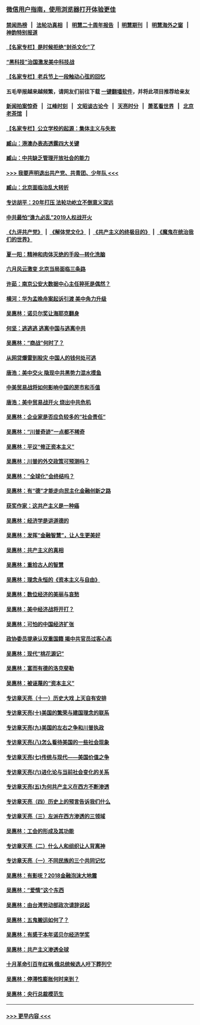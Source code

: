 ### [微信用户指南，使用浏览器打开体验更佳](https://github.com/gfw-breaker/banned-news1/blob/master/indexes/wechat-guide.md?t=0)
#### [禁闻热榜](热点新闻.md?t=0)  &nbsp;&nbsp;|&nbsp;&nbsp; [法轮功真相](https://github.com/gfw-breaker/truth/blob/master/README.md?t=0) &nbsp;&nbsp;|&nbsp;&nbsp; [明慧二十周年报告](https://github.com/gfw-breaker/mh-reports/blob/master/README.md?t=0) &nbsp;&nbsp;|&nbsp;&nbsp;[明慧期刊](https://github.com/gfw-breaker/mh-qikan) &nbsp;&nbsp;|&nbsp;&nbsp; [明慧海外之窗](https://github.com/gfw-breaker/mh-news/blob/master/README.md?t=0) &nbsp;&nbsp;|&nbsp;&nbsp; [神韵特别报道](https://github.com/gfw-breaker/mh-news/blob/master/shenyun.md?t=0)
#### [【名家专栏】是时候拒绝“封杀文化”了](../pages/nsc423/n11814093.md?t=02102155) 
#### [“黑科技”治国激发美中科技战](../pages/nsc423/n11638056.md?t=02102155) 
#### [【名家专栏】老兵节上一段触动心弦的回忆](../pages/nsc423/n11646016.md?t=02102155) 
#### 五毛举报越来越频繁，请网友们前往下载 [一键翻墙软件](https://github.com/gfw-breaker/ssr-accounts)，并将此项目推荐给亲友
#### [新闻拍案惊奇](https://github.com/gfw-breaker/banned-news1/blob/master/pages/link4.md) &nbsp;&nbsp;|&nbsp;&nbsp; [江峰时刻](https://github.com/gfw-breaker/banned-news1/blob/master/pages/link4.md) &nbsp;&nbsp;|&nbsp;&nbsp; [文昭谈古论今](https://github.com/gfw-breaker/banned-news1/blob/master/pages/link4.md) &nbsp;&nbsp;|&nbsp;&nbsp; [天亮时分](https://github.com/gfw-breaker/banned-news1/blob/master/pages/link4.md) &nbsp;&nbsp;|&nbsp;&nbsp; [萧茗看世界](https://github.com/gfw-breaker/banned-news1/blob/master/pages/link4.md) &nbsp;&nbsp;|&nbsp;&nbsp; [北京老茶馆](https://github.com/gfw-breaker/banned-news1/blob/master/pages/link4.md) &nbsp;&nbsp;|&nbsp;&nbsp; 
#### [【名家专栏】公立学校的起源：集体主义与失败](../pages/nsc423/n11601833.md?t=02102155) 
#### [臧山：港澳办表态透露四大关键](../pages/nsc423/n11421628.md?t=02102155) 
#### [臧山：中共缺乏管理开放社会的能力](../pages/nsc423/n11407457.md?t=02102155) 
#### [>>> 我要声明退出共产党、共青团、少年队 <<<](https://github.com/begood0513/goodnews/blob/master/quit/letter.md) 
#### [臧山：北京面临治乱大转折](../pages/nsc423/n11406895.md?t=02102155) 
#### [专访胡平：20年打压 法轮功屹立不倒意义深远](../pages/nsc423/n11398800.md?t=02102155) 
#### [中共最怕“逢九必乱”2019人权战开火](../pages/nsc423/n11385248.md?t=02102155) 
#### [《九评共产党》](https://github.com/begood0513/9ping.md/blob/master/README.md) &nbsp;|&nbsp; [《解体党文化》](../../../../jtdwh.md/blob/master/README.md)  &nbsp;|&nbsp; [《共产主义的终极目的》](../../../../gczydzjmd.md/blob/master/README.md) &nbsp;|&nbsp; [《魔鬼在统治我们的世界》](../../../../mgztzwmdsj.md/blob/master/README.md) 
#### [夏一阳：精神和肉体灭绝的手段—转化洗脑](../pages/nsc423/n11368250.md?t=02102155) 
#### [六月风云激变 北京当局面临三条路](../pages/nsc423/n11313668.md?t=02102155) 
#### [许茹：南京公安大数据中心主任猝死是偶然？](../pages/nsc423/n11064744.md?t=02102155) 
#### [横河：华为孟晚舟案起诉引渡 美中角力升级](../pages/nsc423/n11027230.md?t=02102155) 
#### [吴惠林：诺贝尔奖让海耶克翻身](../pages/nsc423/n10890049.md?t=02102155) 
#### [何坚：逃逃逃 逃离中国与逃离中共](../pages/nsc423/n10592891.md?t=02102155) 
#### [吴惠林：“商战”何时了？](../pages/nsc423/n10573558.md?t=02102155) 
#### [从网贷爆雷到股灾 中国人的钱何处可逃](../pages/nsc423/n10572800.md?t=02102155) 
#### [唐浩：美中交火 隐现中共黑势力混水摸鱼](../pages/nsc423/n10544040.md?t=02102155) 
#### [中美贸易战将如何影响中国的房市和币值](../pages/nsc423/n10543697.md?t=02102155) 
#### [唐浩：美中贸易战开火 烧出中共危机](../pages/nsc423/n10540126.md?t=02102155) 
#### [吴惠林：企业家是否应负较多的“社会责任”](../pages/nsc423/n10535022.md?t=02102155) 
#### [吴惠林：“川普奇迹”一点都不稀奇](../pages/nsc423/n10512808.md?t=02102155) 
#### [吴惠林：平议“修正资本主义”](../pages/nsc423/n10495724.md?t=02102155) 
#### [吴惠林：川普的外交政策可预测吗？](../pages/nsc423/n10462387.md?t=02102155) 
#### [吴惠林：“全球化”会终结吗？](../pages/nsc423/n10452838.md?t=02102155) 
#### [吴惠林：有“德”才能走向民主化金融创新之路](../pages/nsc423/n10432292.md?t=02102155) 
#### [获奖作家：这共产主义是一种癌](../pages/nsc423/n10431541.md?t=02102155) 
#### [吴惠林：经济学是讲道德的](../pages/nsc423/n10398014.md?t=02102155) 
#### [吴惠林：发挥“金融智慧”，让人生更美好](../pages/nsc423/n10375019.md?t=02102155) 
#### [吴惠林：共产主义的真相](../pages/nsc423/n10351394.md?t=02102155) 
#### [吴惠林：重拾古人的智慧](../pages/nsc423/n10337691.md?t=02102155) 
#### [吴惠林：理念永恒的《资本主义与自由》](../pages/nsc423/n10316274.md?t=02102155) 
#### [吴惠林：数位经济的美丽与哀愁](../pages/nsc423/n10292946.md?t=02102155) 
#### [吴惠林：美中经济战将开打？](../pages/nsc423/n10258825.md?t=02102155) 
#### [吴惠林：可怕的中国经济扩张](../pages/nsc423/n10219147.md?t=02102155) 
#### [政协委员提承认双重国籍 揭中共官员过客心态](../pages/nsc423/n10208809.md?t=02102155) 
#### [吴惠林：现代“桃花源记”](../pages/nsc423/n10185234.md?t=02102155) 
#### [吴惠林：富而有德的洛克斐勒](../pages/nsc423/n10142264.md?t=02102155) 
#### [吴惠林：被诬蔑的“资本主义”](../pages/nsc423/n10124816.md?t=02102155) 
#### [专访章天亮（十一）历史大戏 上天自有安排](../pages/nsc423/n10094905.md?t=02102155) 
#### [专访章天亮(十)美国的繁荣与建国理念的联系](../pages/nsc423/n10094899.md?t=02102155) 
#### [专访章天亮(九)美国的左右之争和川普执政](../pages/nsc423/n10094889.md?t=02102155) 
#### [专访章天亮(八)怎么看待美国的一些社会现象](../pages/nsc423/n10094857.md?t=02102155) 
#### [专访章天亮(七)传统与现代——美国价值之争](../pages/nsc423/n10093140.md?t=02102155) 
#### [专访章天亮(六)进化论与当前社会变化的关系](../pages/nsc423/n10092036.md?t=02102155) 
#### [专访章天亮(五)为何共产主义在西方不断渗透](../pages/nsc423/n10083620.md?t=02102155) 
#### [专访章天亮（四）历史上的预言告诉我们什么](../pages/nsc423/n10083606.md?t=02102155) 
#### [专访章天亮（三）左派在西方渗透的三领域](../pages/nsc423/n10081115.md?t=02102155) 
#### [吴惠林：工会的形成及其功能](../pages/nsc423/n10080633.md?t=02102155) 
#### [专访章天亮（二）什么人和组织让人背离神](../pages/nsc423/n10076637.md?t=02102155) 
#### [专访章天亮（一）不同民族的三个共同记忆](../pages/nsc423/n10074188.md?t=02102155) 
#### [吴惠林：有影呒？2018金融泡沫大地震](../pages/nsc423/n10040534.md?t=02102155) 
#### [吴惠林：“爱情”这个东西](../pages/nsc423/n10019423.md?t=02102155) 
#### [吴惠林：由台湾劳动部政次请辞说起](../pages/nsc423/n9979679.md?t=02102155) 
#### [吴惠林：五鬼搬运如何了？](../pages/nsc423/n9925338.md?t=02102155) 
#### [吴惠林：有感于本年诺贝尔经济学奖](../pages/nsc423/n9871883.md?t=02102155) 
#### [吴惠林：共产主义渗透全球](../pages/nsc423/n9812748.md?t=02102155) 
#### [十月革命引百年红祸 俄总统候选人吁下葬列宁](../pages/nsc423/n9810182.md?t=02102155) 
#### [吴惠林：停滞性膨胀何时来到？](../pages/nsc423/n9764136.md?t=02102155) 
#### [吴惠林：央行总裁模范生](../pages/nsc423/n9728134.md?t=02102155) 

----
#### [ >>> 更早内容 <<< ](../indexes/nsc423-earlier.md)
